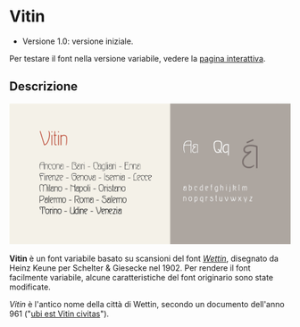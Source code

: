 # Vitin
- Versione 1.0: versione iniziale.

Per testare il font nella versione variabile, vedere la [pagina interattiva](https://m-casanova.github.io/Vitin/).

## Descrizione
![image](vitin.jpg)

**Vitin** è un font variabile basato su scansioni del font [*Wettin*](https://fontsinuse.com/typefaces/120575/wettin-and-ovid), disegnato da Heinz Keune per Schelter & Giesecke nel 1902.
Per rendere il font facilmente variabile, alcune caratteristiche del font originario sono state modificate.

*Vitin* è l'antico nome della città di Wettin, secondo un  documento dell'anno 961 ("[ubi est Vitin civitas](https://archive.org/details/bub_gb_wXRBAAAAYAAJ/page/n29/mode/2up?q=vitin)").